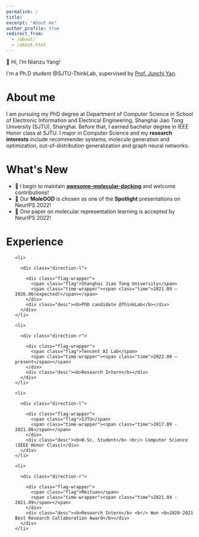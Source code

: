 ```yaml
---
permalink: /
title: 
excerpt: "About me"
author_profile: true
redirect_from: 
  - /about/
  - /about.html
---
```

👋 Hi, I’m Nianzu Yang!

I'm a Ph.D student @SJTU-ThinkLab, supervised by [Prof. Junchi Yan](https://thinklab.sjtu.edu.cn/).


About me
======
I am pursuing my PhD degree at Department of Computer Science in School of Electronic Information and Electrical Engineering, Shanghai Jiao Tong University (SJTU), Shanghai. Before that, I earned bachelor degree in IEEE Honor class at SJTU. I major in Computer Science and my **research interests** include recommender systems, molecule generation and optimization, out-of-distribution generalization and graph neural networks.

What's New
======
<!-- <div style="height:600px;overflow-y:auto;background:#ffffff;">
🌟 I begin to maintain <a href="https://github.com/yangnianzu0515/awesome-molecular-docking"><b>awesome-molecular-docking</b></a> on github and welcome contributions!<br>
🌟 Our <b>MoleOOD</b> is chosen as one of the <b>Spotlight</b> presentations on NeurIPS 2022!<br>
🌟 One paper on molecular representation learning is accepted by NeurIPS 2022!<br>
<!-- - 🌟 Our **MoleOOD** is chosen as one of the **Spotlight** presentations on NeurIPS 2022!
<!-- - 🌟 One paper on molecular representation learning is accepted by NeurIPS 2022! -->
- 🌟 I begin to maintain <a href="https://github.com/yangnianzu0515/awesome-molecular-docking"><b>awesome-molecular-docking</b></a> and welcome contributions!
- 🌟 Our **MoleOOD** is chosen as one of the **Spotlight** presentations on NeurIPS 2022!
- 🌟 One paper on molecular representation learning is accepted by NeurIPS 2022!

Experience
======
  <ul class="timeline">
    
    <li>
      
      <div class="direction-l">
      
        <div class="flag-wrapper">
          <span class="flag">Shanghai Jiao Tong University</span>
          <span class="time-wrapper"><span class="time">2021.09 – 2026.06(expected)</span></span>
        </div>
        <div class="desc"><b>PhD candidate @ThinkLab</b></div>
      </div>
    </li>
    
    <li>
      
      <div class="direction-r">
      
        <div class="flag-wrapper">
          <span class="flag">Tencent AI Lab</span>
          <span class="time-wrapper"><span class="time">2022.09 – present</span></span>
        </div>
        <div class="desc"><b>Research Intern</b></div>
      </div>
    </li>
    
    <li>
      
      <div class="direction-l">
      
        <div class="flag-wrapper">
          <span class="flag">SJTU</span>
          <span class="time-wrapper"><span class="time">2017.09 - 2021.06</span></span>
        </div>
        <div class="desc"><b>B.Sc. Student</b> <br/> Computer Science (IEEE Honor Class)</div>
      </div>
    </li>

    <li>
      
      <div class="direction-r">
      
        <div class="flag-wrapper">
          <span class="flag">Meituan</span>
          <span class="time-wrapper"><span class="time">2021.04 - 2021.09</span></span>
        </div>
        <div class="desc"><b>Research Intern</b> <br/> Won <b>2020-2021 Best Research Collaboration Award</b></div>
      </div>
    </li>
    
  </ul>